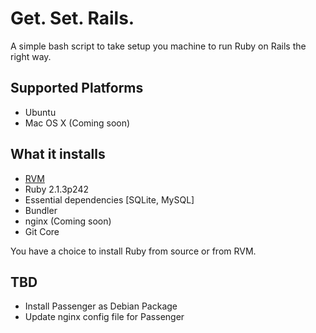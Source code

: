 # Get. Set. Rails.

A simple bash script to take setup you machine to run Ruby on Rails the right way.

## Supported Platforms
- Ubuntu
- Mac OS X (Coming soon)

## What it installs

- [RVM](https://rvm.io/rvm/install)
- Ruby 2.1.3p242
- Essential dependencies [SQLite, MySQL]
- Bundler
- nginx (Coming soon)
- Git Core

You have a choice to install Ruby from source or from RVM.

## 

## TBD

- Install Passenger as Debian Package
- Update nginx config file for Passenger